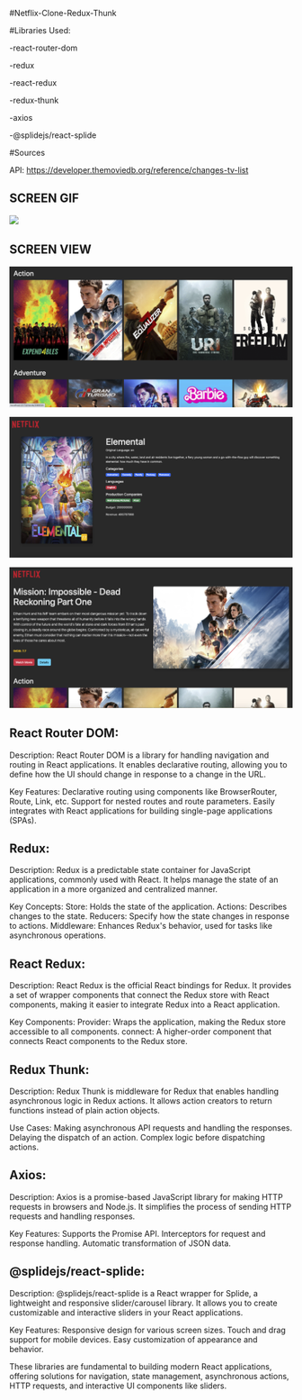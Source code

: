 #Netflix-Clone-Redux-Thunk

#Libraries Used:

-react-router-dom

-redux

-react-redux

-redux-thunk

-axios

-@splidejs/react-splide

#Sources

API: https://developer.themoviedb.org/reference/changes-tv-list

## SCREEN GIF

![](net3.gif)

## SCREEN VIEW

![](net1.png)

![](net2.png)

![](net3.png)

## React Router DOM:


Description: React Router DOM is a library for handling navigation and routing in React applications. It enables declarative routing, allowing you to define how the UI should change in response to a change in the URL.

Key Features:
Declarative routing using components like BrowserRouter, Route, Link, etc.
Support for nested routes and route parameters.
Easily integrates with React applications for building single-page applications (SPAs).

## Redux:

Description: Redux is a predictable state container for JavaScript applications, commonly used with React. It helps manage the state of an application in a more organized and centralized manner.

Key Concepts:
Store: Holds the state of the application.
Actions: Describes changes to the state.
Reducers: Specify how the state changes in response to actions.
Middleware: Enhances Redux's behavior, used for tasks like asynchronous operations.

## React Redux:


Description: React Redux is the official React bindings for Redux. It provides a set of wrapper components that connect the Redux store with React components, making it easier to integrate Redux into a React application.

Key Components:
Provider: Wraps the application, making the Redux store accessible to all components.
connect: A higher-order component that connects React components to the Redux store.

## Redux Thunk:


Description: Redux Thunk is middleware for Redux that enables handling asynchronous logic in Redux actions. It allows action creators to return functions instead of plain action objects.

Use Cases:
Making asynchronous API requests and handling the responses.
Delaying the dispatch of an action.
Complex logic before dispatching actions.

## Axios:


Description: Axios is a promise-based JavaScript library for making HTTP requests in browsers and Node.js. It simplifies the process of sending HTTP requests and handling responses.

Key Features:
Supports the Promise API.
Interceptors for request and response handling.
Automatic transformation of JSON data.

## @splidejs/react-splide:


Description: @splidejs/react-splide is a React wrapper for Splide, a lightweight and responsive slider/carousel library. It allows you to create customizable and interactive sliders in your React applications.


Key Features:
Responsive design for various screen sizes.
Touch and drag support for mobile devices.
Easy customization of appearance and behavior.

These libraries are fundamental to building modern React applications, offering solutions for navigation, state management, asynchronous actions, HTTP requests, and interactive UI components like sliders.
